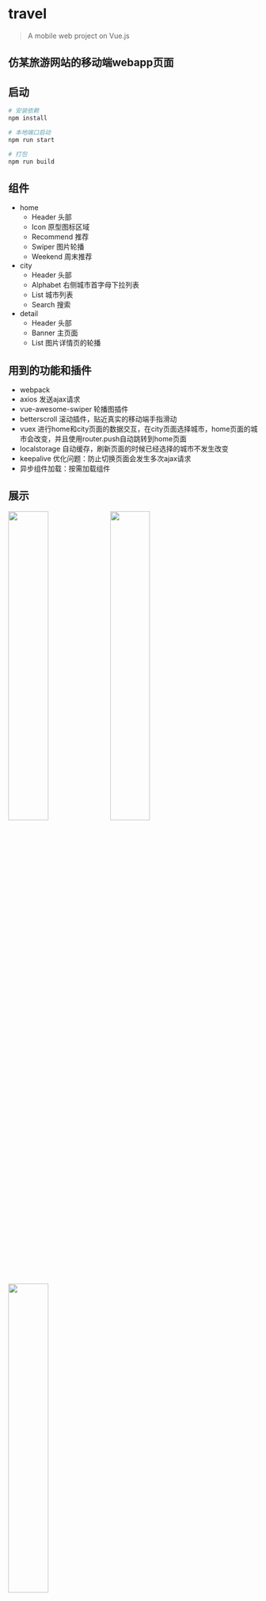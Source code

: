 # travel

> A mobile web project on Vue.js  

## 仿某旅游网站的移动端webapp页面
## 启动

``` bash
# 安装依赖
npm install

# 本地端口启动
npm run start

# 打包
npm run build
```

## 组件
* home 
	* Header 头部 
	* Icon 原型图标区域 
	* Recommend 推荐 
	* Swiper 图片轮播 
	* Weekend 周末推荐
* city 
	* Header 头部 
	* Alphabet 右侧城市首字母下拉列表 
	* List 城市列表 
	* Search 搜索
* detail 
	* Header 头部 
	* Banner 主页面 
	* List 图片详情页的轮播

## 用到的功能和插件
* webpack
* axios 发送ajax请求
* vue-awesome-swiper 轮播图插件
* betterscroll 滚动插件，贴近真实的移动端手指滑动
* vuex 进行home和city页面的数据交互，在city页面选择城市，home页面的城市会改变，并且使用router.push自动跳转到home页面
* localstorage 自动缓存，刷新页面的时候已经选择的城市不发生改变
* keepalive 优化问题：防止切换页面会发生多次ajax请求
* 异步组件加载：按需加载组件

## 展示

<img src="https://i.imgur.com/JSqMYbF.png" width="40%">
<img src="https://i.imgur.com/0I3PgUd.png" width="40%">
<img src="https://i.imgur.com/XuH2dla.png" width="40%">